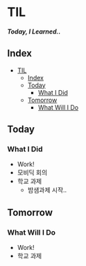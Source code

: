 # TIL
***Today, I Learned..***

## Index

<!-- @import "[TOC]" {cmd="toc" depthFrom=1 depthTo=6 orderedList=false} -->
<!-- code_chunk_output -->

- [TIL](#til)
  - [Index](#index)
  - [Today](#today)
    - [What I Did](#what-i-did)
  - [Tomorrow](#tomorrow)
    - [What Will I Do](#what-will-i-do)

<!-- /code_chunk_output -->


## Today
### What I Did
- Work!
- 모비딕 회의
- 학교 과제
  - 밤샘과제 시작..

## Tomorrow
### What Will I Do
- Work!
- 학교 과제
